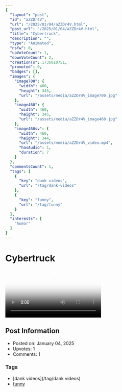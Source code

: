 ```yaml
---
{
  "layout": "post",
  "id": "aZZDr4V",
  "url": "/2025/01/04/aZZDr4V.html",
  "post_url": "/2025/01/04/aZZDr4V.html",
  "title": "Cybertruck",
  "description": "",
  "type": "Animated",
  "nsfw": 0,
  "upVoteCount": 1,
  "downVoteCount": 2,
  "creationTs": 1736010751,
  "promoted": 0,
  "badges": [],
  "images": {
    "image700": {
      "width": 460,
      "height": 345,
      "url": "/assets/media/aZZDr4V_image700.jpg"
    },
    "image460": {
      "width": 460,
      "height": 345,
      "url": "/assets/media/aZZDr4V_image460.jpg"
    },
    "image460sv": {
      "width": 460,
      "height": 344,
      "url": "/assets/media/aZZDr4V_video.mp4",
      "hasAudio": 1,
      "duration": 7
    }
  },
  "commentsCount": 1,
  "tags": [
    {
      "key": "dank videos",
      "url": "/tag/dank-videos"
    },
    {
      "key": "funny",
      "url": "/tag/funny"
    }
  ],
  "interests": [
    "humor"
  ]
}
---
```


# Cybertruck

<video controls playsinline loop poster="/assets/media/aZZDr4V_image460.jpg">
  <source src="/assets/media/aZZDr4V_video.mp4" type="video/mp4">
  Your browser does not support the video tag.
</video>

## Post Information

- Posted on: January 04, 2025
- Upvotes: 1
- Comments: 1

### Tags

- [dank videos](/tag/dank videos)
- [funny](/tag/funny)
